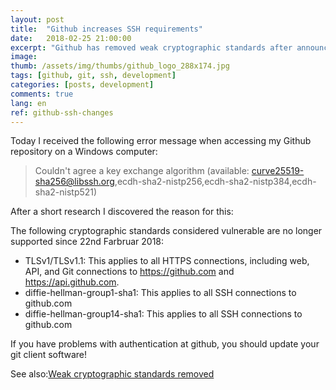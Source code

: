 ```yaml
---
layout: post
title:  "Github increases SSH requirements"
date:   2018-02-25 21:00:00
excerpt: "Github has removed weak cryptographic standards after announcement."
image:
thumb: /assets/img/thumbs/github_logo_288x174.jpg
tags: [github, git, ssh, development]
categories: [posts, development]
comments: true
lang: en
ref: github-ssh-changes
---
```


Today I received the following error message when accessing my Github repository on a Windows computer:

>Couldn't agree a key exchange algorithm (available: curve25519-sha256@libssh.org,ecdh-sha2-nistp256,ecdh-sha2-nistp384,ecdh-sha2-nistp521)

After a short research I discovered the reason for this:

The following cryptographic standards considered vulnerable are no longer supported since 22nd Farbruar 2018:

* TLSv1/TLSv1.1: This applies to all HTTPS connections, including web, API, and Git connections to https://github.com and https://api.github.com.
* diffie-hellman-group1-sha1: This applies to all SSH connections to github.com
* diffie-hellman-group14-sha1: This applies to all SSH connections to github.com

If you have problems with authentication at github, you should update your git client software! 

See also:[Weak cryptographic standards removed](https://github.com/blog/2507-weak-cryptographic-standards-removed) 